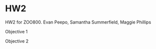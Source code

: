 # HW2
HW2 for ZOO800. Evan Peepo, Samantha Summerfield, Maggie Phillips


Objective 1






Objective 2
